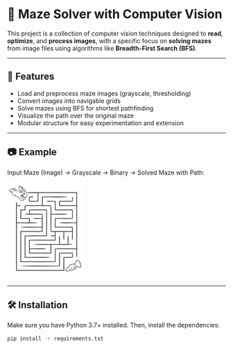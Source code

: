 # 🧠 Maze Solver with Computer Vision

This project is a collection of computer vision techniques designed to **read**, **optimize**, and **process images**, with a specific focus on **solving mazes** from image files using algorithms like **Breadth-First Search (BFS)**.

---

## 🚀 Features

- Load and preprocess maze images (grayscale, thresholding)
- Convert images into navigable grids
- Solve mazes using BFS for shortest pathfinding
- Visualize the path over the original maze
- Modular structure for easy experimentation and extension

---

## 📷 Example

Input Maze (Image) → Grayscale → Binary → Solved Maze with Path:

![Maze Example 1 ](examples/example1.jpg)

---

## 🛠️ Installation

Make sure you have Python 3.7+ installed. Then, install the dependencies:

```bash
pip install -r requirements.txt

